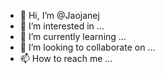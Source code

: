 - 👋 Hi, I’m @Jaojanej
- 👀 I’m interested in ...
- 🌱 I’m currently learning ...
- 💞️ I’m looking to collaborate on ...
- 📫 How to reach me ...

<!---
Jaojanej/Jaojanej is a ✨ special ✨ repository because its `README.md` (this file) appears on your GitHub profile.
You can click the Preview link to take a look at your changes.
--->
